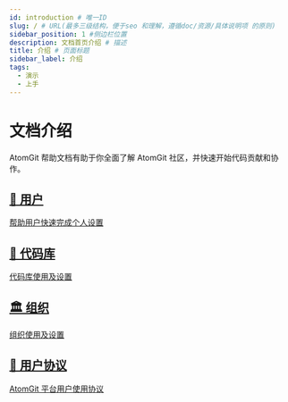 ```yaml
---
id: introduction # 唯一ID
slug: / # URL(最多三级结构，便于seo 和理解，遵循doc/资源/具体说明项 的原则)
sidebar_position: 1 #侧边栏位置
description: 文档首页介绍 # 描述
title: 介绍 # 页面标题
sidebar_label: 介绍
tags:
  - 演示
  - 上手
---
```


# 文档介绍

AtomGit 帮助文档有助于你全面了解 AtomGit 社区，并快速开始代码贡献和协作。

<section className="row list">
  <article className="col col--6 margin-bottom--lg">
    <a className="card padding--lg cardContainer" href="user">
      <h2 className="text--truncate cardTitle" title="用户">
      👤 用户
      </h2>
        <p>
        帮助用户快速完成个人设置
        </p>
    </a>
  </article>
  <article className="col col--6 margin-bottom--lg">
    <a className="card padding--lg cardContainer" href="repo">
      <h2 className="text--truncate cardTitle" title="代码库">
        🚄 代码库
      </h2>
        <p>
        代码库使用及设置
        </p>
    </a>
  </article>
  <article className="col col--6 margin-bottom--lg">
    <a className="card padding--lg cardContainer" href="group">
      <h2 className="text--truncate cardTitle" title="用户">
      🏛️ 组织
      </h2>
        <p>
        组织使用及设置
        </p>
    </a>
  </article>
  <article className="col col--6 margin-bottom--lg">
    <a className="card padding--lg cardContainer" href="terms">
      <h2 className="text--truncate cardTitle" title="用户协议">
        📝 用户协议
      </h2>
        <p>
        AtomGit 平台用户使用协议
        </p>
    </a>
  </article>
</section>
